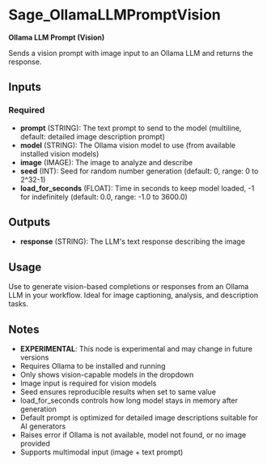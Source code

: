 # Sage_OllamaLLMPromptVision

**Ollama LLM Prompt (Vision)**

Sends a vision prompt with image input to an Ollama LLM and returns the response.

## Inputs

### Required

- **prompt** (STRING): The text prompt to send to the model (multiline, default: detailed image description prompt)
- **model** (STRING): The Ollama vision model to use (from available installed vision models)
- **image** (IMAGE): The image to analyze and describe
- **seed** (INT): Seed for random number generation (default: 0, range: 0 to 2^32-1)
- **load_for_seconds** (FLOAT): Time in seconds to keep model loaded, -1 for indefinitely (default: 0.0, range: -1.0 to 3600.0)

## Outputs

- **response** (STRING): The LLM's text response describing the image

## Usage

Use to generate vision-based completions or responses from an Ollama LLM in your workflow. Ideal for image captioning, analysis, and description tasks.

## Notes

- **EXPERIMENTAL**: This node is experimental and may change in future versions
- Requires Ollama to be installed and running
- Only shows vision-capable models in the dropdown
- Image input is required for vision models
- Seed ensures reproducible results when set to same value
- load_for_seconds controls how long model stays in memory after generation
- Default prompt is optimized for detailed image descriptions suitable for AI generators
- Raises error if Ollama is not available, model not found, or no image provided
- Supports multimodal input (image + text prompt)
